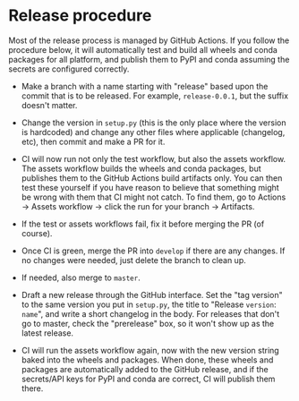 Release procedure
=================

Most of the release process is managed by GitHub Actions. If you follow the
procedure below, it will automatically test and build all wheels and conda
packages for all platform, and publish them to PyPI and conda assuming the
secrets are configured correctly.

 - Make a branch with a name starting with "release" based upon the commit that
   is to be released. For example, `release-0.0.1`, but the suffix doesn't
   matter.

 - Change the version in `setup.py` (this is the only place where the version
   is hardcoded) and change any other files where applicable (changelog, etc),
   then commit and make a PR for it.

 - CI will now run not only the test workflow, but also the assets workflow.
   The assets workflow builds the wheels and conda packages, but publishes them
   to the GitHub Actions build artifacts only. You can then test these yourself
   if you have reason to believe that something might be wrong with them that
   CI might not catch. To find them, go to Actions -> Assets workflow ->
   click the run for your branch -> Artifacts.

 - If the test or assets workflows fail, fix it before merging the PR (of
   course).

 - Once CI is green, merge the PR into `develop` if there are any changes.
   If no changes were needed, just delete the branch to clean up.

 - If needed, also merge to `master`.

 - Draft a new release through the GitHub interface. Set the "tag version"
   to the same version you put in `setup.py`, the title to
   "Release `version`: `name`", and write a short changelog in the body.
   For releases that don't go to master, check the "prerelease" box, so it
   won't show up as the latest release.

 - CI will run the assets workflow again, now with the new version string baked
   into the wheels and packages. When done, these wheels and packages are
   automatically added to the GitHub release, and if the secrets/API keys for
   PyPI and conda are correct, CI will publish them there.
